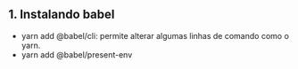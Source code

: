## 1. Instalando babel
- yarn add @babel/cli: permite alterar algumas linhas de comando como o yarn.
- yarn add @babel/present-env
